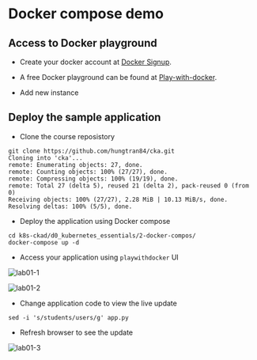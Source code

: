 # Docker compose demo

## Access to Docker playground

- Create your docker account at [Docker Signup](https://hub.docker.com/signup).

- A free Docker playground can be found at [Play-with-docker](https://labs.play-with-docker.com).

- Add new instance

## Deploy the sample application

- Clone the course reposistory

```
git clone https://github.com/hungtran84/cka.git
Cloning into 'cka'...
remote: Enumerating objects: 27, done.
remote: Counting objects: 100% (27/27), done.
remote: Compressing objects: 100% (19/19), done.
remote: Total 27 (delta 5), reused 21 (delta 2), pack-reused 0 (from 0)
Receiving objects: 100% (27/27), 2.28 MiB | 10.13 MiB/s, done.
Resolving deltas: 100% (5/5), done.
```

- Deploy the application using Docker compose

```
cd k8s-ckad/d0_kubernetes_essentials/2-docker-compos/
docker-compose up -d
```

- Access your application using `playwithdocker` UI
  
![lab01-1](https://github.com/hungtran84/k8s-cka/assets/30172743/e3e0c62b-bc4a-4ceb-afd0-60c973aae952)


![lab01-2](https://github.com/hungtran84/k8s-cka/assets/30172743/57b2427c-865d-436e-ada4-b41fc7e3897a)


- Change application code to view the live update

```
sed -i 's/students/users/g' app.py
```

- Refresh browser to see the update

![lab01-3](https://github.com/hungtran84/k8s-cka/assets/30172743/4a9a86e9-0d67-4a49-8450-76de8ceb6311)

